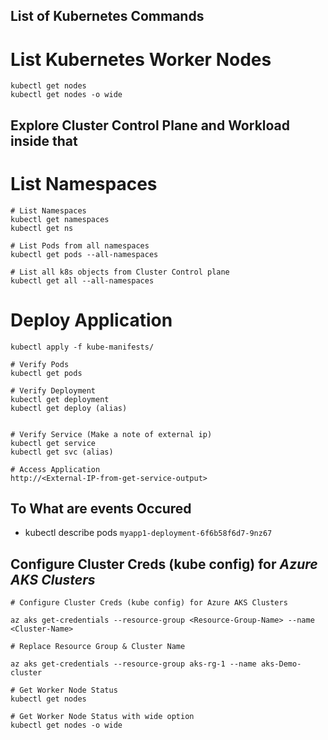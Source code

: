 ## List of Kubernetes Commands
# List Kubernetes Worker Nodes
```
kubectl get nodes 
kubectl get nodes -o wide
```

## Explore Cluster Control Plane and Workload inside that
# List Namespaces

```
# List Namespaces
kubectl get namespaces
kubectl get ns

# List Pods from all namespaces
kubectl get pods --all-namespaces

# List all k8s objects from Cluster Control plane
kubectl get all --all-namespaces
```

# Deploy Application
```
kubectl apply -f kube-manifests/

# Verify Pods
kubectl get pods

# Verify Deployment
kubectl get deployment
kubectl get deploy (alias)


# Verify Service (Make a note of external ip)
kubectl get service
kubectl get svc (alias)

# Access Application
http://<External-IP-from-get-service-output>
```

## To What are events Occured 
- kubectl describe pods `myapp1-deployment-6f6b58f6d7-9nz67`

## Configure Cluster Creds (kube config) for ***Azure AKS Clusters***

```t
# Configure Cluster Creds (kube config) for Azure AKS Clusters

az aks get-credentials --resource-group <Resource-Group-Name> --name <Cluster-Name>

# Replace Resource Group & Cluster Name

az aks get-credentials --resource-group aks-rg-1 --name aks-Demo-cluster

# Get Worker Node Status
kubectl get nodes

# Get Worker Node Status with wide option
kubectl get nodes -o wide

```